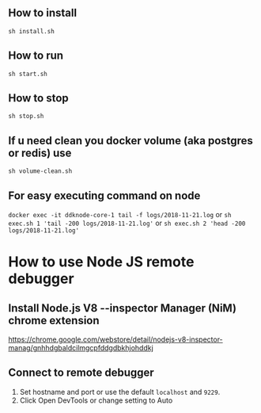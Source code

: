 ## How to install
`sh install.sh`

## How to run
`sh start.sh`

## How to stop
`sh stop.sh`

## If u need clean you docker volume (aka postgres or redis) use
`sh volume-clean.sh`

## For easy executing command on node
`docker exec -it ddknode-core-1 tail -f logs/2018-11-21.log` or
`sh exec.sh 1 'tail -200 logs/2018-11-21.log'` or
`sh exec.sh 2 'head -200 logs/2018-11-21.log'`

# How to use Node JS remote debugger

## Install Node.js V8 --inspector Manager (NiM) chrome extension

https://chrome.google.com/webstore/detail/nodejs-v8-inspector-manag/gnhhdgbaldcilmgcpfddgdbkhjohddkj

## Connect to remote debugger

1. Set hostname and port or use the default `localhost` and `9229`.
2. Click Open DevTools or change setting to Auto
